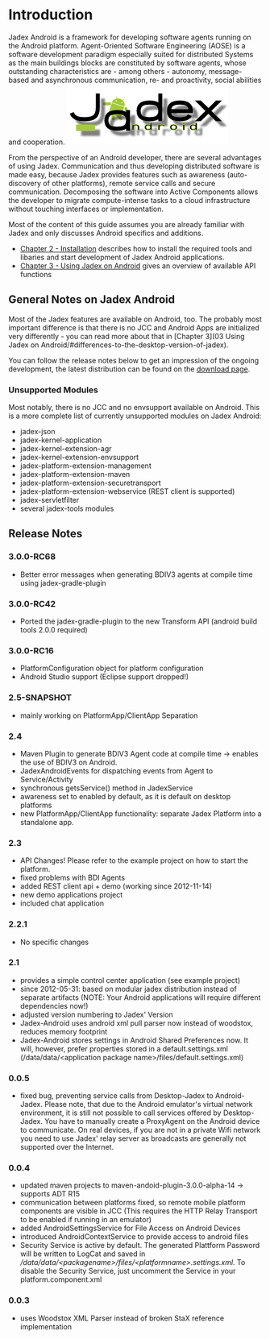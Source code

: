 #  Introduction

Jadex Android is a framework for developing software agents running on the Android platform. Agent-Oriented Software Engineering (AOSE) is a software development paradigm especially suited for distributed Systems as the main buildings blocks are constituted by software agents, whose outstanding characteristics are - among others - autonomy, message-based and asynchronous communication, re- and proactivity, social abilities and cooperation. 
![JadexAndroid-Logo.png](JadexAndroid-Logo.png)

From the perspective of an Android developer, there are several advantages of using Jadex.
Communication and thus developing distributed software is made easy, because Jadex provides features such as awareness (auto-discovery of other platforms), remote service calls and secure communication.
Decomposing the software into Active Components allows the developer to migrate compute-intense tasks to a cloud infrastructure without touching interfaces or implementation. 

Most of the content of this guide assumes you are already familiar with Jadex and only discusses Android specifics and additions.

-   [Chapter 2 - Installation](02%20Installation)  describes how to install the required tools and libaries and start development of Jadex Android applications.
-   [Chapter 3 - Using Jadex on Android](03%20Using%20Jadex%20on%20Android) gives an overview of available API functions

## General Notes on Jadex Android

Most of the Jadex features are available on Android, too.
The probably most important difference is that there is no JCC and Android Apps are initialized very differently - you can read more about that in [Chapter 3](03 Using Jadex on Android/#differences-to-the-desktop-version-of-jadex).

You can follow the release notes below to get an impression of the ongoing development, the latest distribution can be found on the [download page](https://www.activecomponents.org/bin/view/Download/Distributions).

### Unsupported Modules

Most notably, there is no JCC and no envsupport available on Android.
This is a more complete list of currently unsupported modules on Jadex Android:

-   jadex-json
-   jadex-kernel-application
-   jadex-kernel-extension-agr
-   jadex-kernel-extension-envsupport
-   jadex-platform-extension-management
-   jadex-platform-extension-maven
-   jadex-platform-extension-securetransport
-   jadex-platform-extension-webservice (REST client is supported)
-   jadex-servletfilter
-   several jadex-tools modules

##  Release Notes

### 3.0.0-RC68
-	Better error messages when generating BDIV3 agents at compile time using jadex-gradle-plugin

### 3.0.0-RC42

-   Ported the jadex-gradle-plugin to the new Transform API (android build tools 2.0.0 required)

### 3.0.0-RC16

-   PlatformConfiguration object for platform configuration
-   Android Studio support (Eclipse support dropped!)

### 2.5-SNAPSHOT

-   mainly working on PlatformApp/ClientApp Separation

### 2.4

-   Maven Plugin to generate BDIV3 Agent code at compile time -&gt; enables the use of BDIV3 on Android.
-   JadexAndroidEvents for dispatching events from Agent to Service/Activity
-   synchronous getsService() method in JadexService
-   awareness set to enabled by default, as it is default on desktop platforms
-   new PlatformApp/ClientApp functionality: separate Jadex Platform into a standalone app.

### 2.3

-   API Changes! Please refer to the example project on how to start the platform.
-   fixed problems with BDI Agents
-   added REST client api + demo (working since 2012-11-14)
-   new demo applications project
-   included chat application

### 2.2.1

-   No specific changes

### 2.1

-   provides a simple control center application (see example project)
-   since 2012-05-31: based on modular jadex distribution instead of separate artifacts (NOTE: Your Android applications will require different dependencies now!)
-   adjusted version numbering to Jadex' Version
-   Jadex-Android uses android xml pull parser now instead of woodstox, reduces memory footprint
-   Jadex-Android stores settings in Android Shared Preferences now. It will, however, prefer properties stored in a default.settings.xml (/data/data/&lt;application package name&gt;/files/default.settings.xml)

### 0.0.5

-   fixed bug, preventing service calls from Desktop-Jadex to Android-Jadex. Please note, that due to the Android emulator's virtual network environment, it is still not possible to call services offered by Desktop-Jadex. You have to manually create a ProxyAgent on the Android device to communicate. On real devices, if you are not in a private Wifi network you need to use Jadex' relay server as broadcasts are generally not supported over the Internet.

### 0.0.4

-   updated maven projects to maven-andoid-plugin-3.0.0-alpha-14 -&gt; supports ADT R15
-   communication between platforms fixed, so remote mobile platform components are visible in JCC
    (This requires the HTTP Relay Transport to be enabled if running in an emulator)
-   added AndroidSettingsService for File Access on Android Devices
-   introduced AndroidContextService to provide access to android files
-   Security Service is active by default. The generated Plattform Password will be written to LogCat and saved in
    */data/data/<packagename\>/files/<platformname\>.settings.xml*.
    To disable the Security Service, just uncomment the Service in your platform.component.xml

### 0.0.3

-   uses Woodstox XML Parser instead of broken StaX reference implementation

